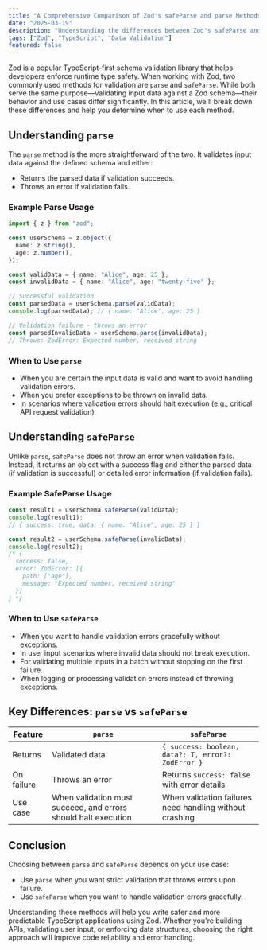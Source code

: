 ```yaml
---
title: "A Comprehensive Comparison of Zod's safeParse and parse Methods"
date: "2025-03-19"
description: "Understanding the differences between Zod's safeParse and parse is essential for effective data validation in TypeScript. This article explores their distinct behaviors, use cases, and when to choose one over the other to ensure robust and predictable error handling in your applications."
tags: ["Zod", "TypeScript", "Data Validation"]
featured: false
---
```


Zod is a popular TypeScript-first schema validation library that helps developers enforce runtime type safety. When working with Zod, two commonly used methods for validation are `parse` and `safeParse`. While both serve the same purpose—validating input data against a Zod schema—their behavior and use cases differ significantly. In this article, we'll break down these differences and help you determine when to use each method.

## Understanding `parse`

The `parse` method is the more straightforward of the two. It validates input data against the defined schema and either:

- Returns the parsed data if validation succeeds.
- Throws an error if validation fails.

### Example Parse Usage

```typescript
import { z } from "zod";

const userSchema = z.object({
  name: z.string(),
  age: z.number(),
});

const validData = { name: "Alice", age: 25 };
const invalidData = { name: "Alice", age: "twenty-five" };

// Successful validation
const parsedData = userSchema.parse(validData);
console.log(parsedData); // { name: "Alice", age: 25 }

// Validation failure - throws an error
const parsedInvalidData = userSchema.parse(invalidData);
// Throws: ZodError: Expected number, received string
```

### When to Use `parse`

- When you are certain the input data is valid and want to avoid handling validation errors.
- When you prefer exceptions to be thrown on invalid data.
- In scenarios where validation errors should halt execution (e.g., critical API request validation).

## Understanding `safeParse`

Unlike `parse`, `safeParse` does not throw an error when validation fails. Instead, it returns an object with a success flag and either the parsed data (if validation is successful) or detailed error information (if validation fails).

### Example SafeParse Usage

```typescript
const result1 = userSchema.safeParse(validData);
console.log(result1);
// { success: true, data: { name: "Alice", age: 25 } }

const result2 = userSchema.safeParse(invalidData);
console.log(result2);
/* {
  success: false,
  error: ZodError: [{
    path: ["age"],
    message: "Expected number, received string"
  }]
} */
```

### When to Use `safeParse`

- When you want to handle validation errors gracefully without exceptions.
- In user input scenarios where invalid data should not break execution.
- For validating multiple inputs in a batch without stopping on the first failure.
- When logging or processing validation errors instead of throwing exceptions.

## Key Differences: `parse` vs `safeParse`

| Feature    | `parse`                                                        | `safeParse`                                             |
| ---------- | -------------------------------------------------------------- | ------------------------------------------------------- |
| Returns    | Validated data                                                 | `{ success: boolean, data?: T, error?: ZodError }`      |
| On failure | Throws an error                                                | Returns `success: false` with error details             |
| Use case   | When validation must succeed, and errors should halt execution | When validation failures need handling without crashing |

## Conclusion

Choosing between `parse` and `safeParse` depends on your use case:

- Use `parse` when you want strict validation that throws errors upon failure.
- Use `safeParse` when you want to handle validation errors gracefully.

Understanding these methods will help you write safer and more predictable TypeScript applications using Zod. Whether you're building APIs, validating user input, or enforcing data structures, choosing the right approach will improve code reliability and error handling.
